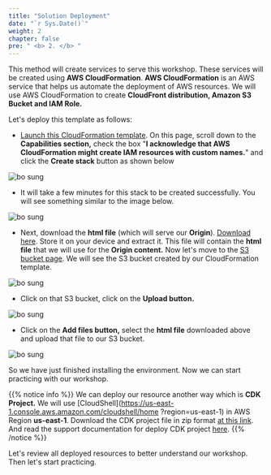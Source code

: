 ```yaml
---
title: "Solution Deployment"
date: "`r Sys.Date()`"
weight: 2
chapter: false
pre: " <b> 2. </b> "
---
```


This method will create services to serve this workshop. These services will be created using **AWS CloudFormation**. **AWS CloudFormation** is an AWS service that helps us automate the deployment of AWS resources. We will use AWS CloudFormation to create **CloudFront distribution, Amazon S3 Bucket and IAM Role.**

Let's deploy this template as follows:

- [Launch this CloudFormation template](https://us-east-1.console.aws.amazon.com/cloudformation/home?region=us-east-1#/stacks/quickcreate?templateURL=https://s3.us-east-1.amazonaws.com/ee-assets-prod-us-east-1/modules/9d6613dae7674a6d96e1ccd3b3096dda/v1/edge-workshop.yaml&stackName=edge-redirect-workshop). On this page, scroll down to the **Capabilities section,** check the box "**I acknowledge that AWS CloudFormation might create IAM resources with custom names.**" and click the **Create stack** button as shown below

![bo sung](/images/2.prerequisite/2-2new.png)

- It will take a few minutes for this stack to be created successfully. You will see something similar to the image below.

![bo sung](/images/2.prerequisite/2-3.png)

- Next, download the **html file** (which will serve our **Origin**). [Download here](https://static.us-east-1.prod.workshops.aws/public/cabd0ea6-06a9-4598-8680-71c16b92fe28/static/edge-redirect-origin.zip). Store it on your device and extract it. This file will contain the **html file** that we will use for the **Origin content.** Now let's move to the [S3 bucket page](https://s3.console.aws.amazon.com/s3/home?region=us-east-1#). We will see the S3 bucket created by our CloudFormation template.

![bo sung](/images/2.prerequisite/2-4.png)

- Click on that S3 bucket, click on the **Upload button.**

![bo sung](/images/2.prerequisite/2-5new.png)

- Click on the **Add files button,** select the **html file** downloaded above and upload that file to our S3 bucket.

![bo sung](/images/2.prerequisite/2-6new.png)

So we have just finished installing the environment. Now we can start practicing with our workshop.

{{% notice info %}}
We can deploy our resource another way which is **CDK Project.** We will use [CloudShell](https://us-east-1.console.aws.amazon.com/cloudshell/home ?region=us-east-1) in AWS Region **us-east-1**. Download the CDK project file in zip format [at this link](https://s3.amazonaws.com/ee-assets-prod-us-east-1/modules/9d6613dae7674a6d96e1ccd3b3096dda/v1/workshop.zip). And read the support documentation for deploy CDK project [here](https://docs.aws.amazon.com/cdk/v2/guide/home.html).
{{% /notice %}}

Let's review all deployed resources to better understand our workshop. Then let's start practicing.
